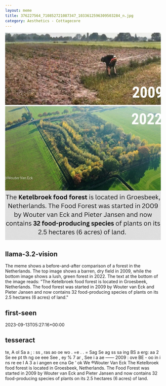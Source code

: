 ```yaml
---
layout: meme
title: 376227564_710852721087347_1033612596309503284_n.jpg
category: Aesthetics - Cottagecore
---
```


<div markdown="0"><a href="376227564_710852721087347_1033612596309503284_n.jpg"><img class="photo" src="376227564_710852721087347_1033612596309503284_n.jpg" /></a>

<h2>llama-3.2-vision</h2>
<p title="Llama-3.2-Vision-11B is a really good model that probably gets the visual details right but doesn't understand literary or media references, and often fails to accurately represent the physical arrangement of objects and the implied relationships between the objects.">The meme shows a before-and-after comparison of a forest in the Netherlands. The top image shows a barren, dry field in 2009, while the bottom image shows a lush, green forest in 2022. The text at the bottom of the image reads: &quot;The Ketelbroek food forest is located in Groesbeek, Netherlands. The food forest was started in 2009 by Wouter van Eck and Pieter Jansen and now contains 32 food-producing species of plants on its 2.5 hectares (6 acres) of land.&quot;</p>

<h2>first-seen</h2>
<p title="Because Git doesn't preserve file modification times, this metadata file contains the file's modification time when it was added to the library.">2023-09-13T05:27:16+00:00</p>

<h2>tesseract</h2>
<p title="Tesseract is often terrible and just gives a lot of nonsense characters, but it used to be the state of the art, and usually it is better at correctly representing text than llama-3.2-vision-11b.">te, A ol Sa a ; : ss , ras ao oe wo . =e . . = Sag Se ag ss sa ing BS a erg: aa 2 Se ee pt th ng oe eee See , ey % 7 ar , See i a ae —— 2009 : ove BE - oo in i ns re ee I A 3 a i angen ee cna Ge ‘ ok We ®Wouter Van Eck The Ketelbroek food forest is located in Groesbeek, Netherlands. The Food Forest was started in 2009 by Wouter van Eck and Pieter Jansen and now contains 32 food-producing species of plants on its 2.5 hectares (6 acres) of land.</p>

</div>

